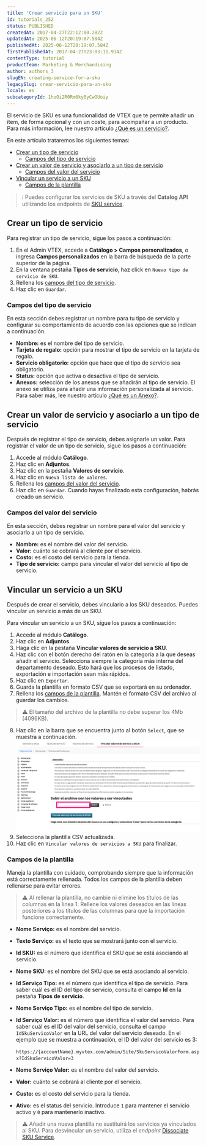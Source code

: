 ```yaml
---
title: 'Crear servicio para un SKU'
id: tutorials_252
status: PUBLISHED
createdAt: 2017-04-27T22:12:00.282Z
updatedAt: 2025-06-12T20:19:07.584Z
publishedAt: 2025-06-12T20:19:07.584Z
firstPublishedAt: 2017-04-27T23:03:11.914Z
contentType: tutorial
productTeam: Marketing & Merchandising
author: authors_3
slugEN: creating-service-for-a-sku
legacySlug: crear-servicio-para-un-sku
locale: es
subcategoryId: 1hoOi2R0Rm6ky0yCwOUoiy
---
```


El servicio de SKU es una funcionalidad de VTEX que te permite añadir un ítem, de forma opcional y con un coste, para acompañar a un producto. Para más información, lee nuestro artículo [¿Qué es un servicio?](/es/tutorial/que-es-un-servicio--46Ha8CEEQoC6Y40i6akG0y).

En este artículo trataremos los siguientes temas:

- [Crear un tipo de servicio](#crear-un-tipo-de-servicio)
  - [Campos del tipo de servicio](#campos-del-tipo-de-servicio)
- [Crear un valor de servicio y asociarlo a un tipo de servicio](#crear-un-valor-de-servicio-y-asociarlo-a-un-tipo-de-servicio)
  - [Campos del valor del servicio](#campos-del-valor-del-servicio)
- [Vincular un servicio a un SKU](#vincular-un-servicio-a-un-SKU)
  - [Campos de la plantilla](#campos-de-la-plantilla)

> ℹ️ Puedes configurar los servicios de SKU a través del **Catalog API** utilizando los endpoints de [SKU service](https://developers.vtex.com/docs/api-reference/catalog-api#post-/api/catalog/pvt/skuservicetype).

## Crear un tipo de servicio
Para registrar un tipo de servicio, sigue los pasos a continuación:

1. En el Admin VTEX, accede a **Catálogo > Campos personalizados**, o ingresa **Campos personalizados** en la barra de búsqueda de la parte superior de la página.
2. En la ventana pestaña **Tipos de servicio**, haz click en `Nuevo tipo de servicio de SKU`.
3. Rellena los [campos del tipo de servicio](#campos-del-tipo-de-servicio).
4. Haz clic en `Guardar`.

### Campos del tipo de servicio
En esta sección debes registrar un nombre para tu tipo de servicio y configurar su comportamiento de acuerdo con las opciones que se indican a continuación.

- **Nombre:** es el nombre del tipo de servicio.
- **Tarjeta de regalo:** opción para mostrar el tipo de servicio en la tarjeta de regalo.
- **Servicio obligatorio:** opción que hace que el tipo de servicio sea obligatorio.
- **Status:** opción que activa o desactiva el tipo de servicio.
- **Anexos:** selección de los anexos que se añadirán al tipo de servicio. El anexo se utiliza para añadir una información personalizada al servicio. Para saber más, lee nuestro artículo [¿Qué es un Anexo?](/es/tutorial/que-es-un-anexo--aGICk0RVbqKg6GYmQcWUm).

## Crear un valor de servicio y asociarlo a un tipo de servicio
Después de registrar el tipo de servicio, debes asignarle un valor. Para registrar el valor de un tipo de servicio, sigue los pasos a continuación:

1. Accede al módulo **Catálogo**.
2. Haz clic en **Adjuntos**.
3. Haz clic en la pestaña **Valores de servicio**.
4. Haz clic en `Nueva lista de valores`.
5. Rellena los [campos del valor del servicio](#campos-del-valor-del-servicio).
6. Haz clic en `Guardar`. Cuando hayas finalizado esta configuración, habrás creado un servicio.

### Campos del valor del servicio
En esta sección, debes registrar un nombre para el valor del servicio y asociarlo a un tipo de servicio.

- **Nombre:** es el nombre del valor del servicio.
- **Valor:** cuánto se cobrará al cliente por el servicio.
- **Costo:** es el costo del servicio para la tienda.
- **Tipo de servicio:** campo para vincular el valor del servicio al tipo de servicio.

## Vincular un servicio a un SKU
Después de crear el servicio, debes vincularlo a los SKU deseados. Puedes vincular un servicio a más de un SKU.

Para vincular un servicio a un SKU, sigue los pasos a continuación:

1. Accede al módulo **Catálogo**.
2. Haz clic en **Adjuntos**.
3. Haga clic en la pestaña **Vincular valores de servicio a SKU**.
4. Haz clic con el botón derecho del ratón en la categoría a la que deseas añadir el servicio. Selecciona siempre la categoría más interna del departamento deseado. Esto hará que los procesos de listado, exportación e importación sean más rápidos.
5. Haz clic en `Exportar`.
6. Guarda la plantilla en formato CSV que se exportará en su ordenador.
7. Rellena los [campos de la plantilla](#campos-de-la-plantilla). Mantén el formato CSV del archivo al guardar los cambios.
> ⚠️ El tamaño del archivo de la plantilla no debe superar los 4Mb (4096KB).
8. Haz clic en la barra que se encuentra junto al botón `Select`, que se muestra a continuación.
  ![Anexos - ES](https://raw.githubusercontent.com/vtexdocs/help-center-content/refs/heads/main/docs/es/tutorials/catalogo/campos-personalizados/crear-servicio-para-un-sku_1.png)
9. Selecciona la plantilla CSV actualizada.
10. Haz clic en `Vincular valores de servicios a SKU` para finalizar.

### Campos de la plantilla
Maneja la plantilla con cuidado, comprobando siempre que la información está correctamente rellenada. Todos los campos de la plantilla deben rellenarse para evitar errores.

> ⚠️ Al rellenar la plantilla, no cambie ni elimine los títulos de las columnas en la línea 1. Rellene los valores deseados en las líneas posteriores a los títulos de las columnas para que la importación funcione correctamente.  

- **Nome Serviço:** es el nombre del servicio.
- **Texto Serviço:** es el texto que se mostrará junto con el servicio.
- **Id SKU:** es el número que identifica el SKU que se está asociando al servicio.
- **Nome SKU:** es el nombre del SKU que se está asociando al servicio.
- **Id Serviço Tipo:** es el número que identifica el tipo de servicio. Para saber cuál es el ID del tipo de servicio, consulta el campo **Id** en la pestaña **Tipos de servicio**.
- **Nome Serviço Tipo:** es el nombre del tipo de servicio.
- **Id Serviço Valor:** es el número que identifica el valor del servicio. Para saber cuál es el ID del valor del servicio, consulta el campo `IdSkuServicoValor` en la URL del valor del servicio deseado. En el ejemplo que se muestra a continuación, el ID del valor del servicio es 3:

  `https://{accountName}.myvtex.com/admin/Site/SkuServicoValorForm.aspx?IdSkuServicoValor=3`

- **Nome Serviço Valor:** es el nombre del valor del servicio.
- **Valor:** cuánto se cobrará al cliente por el servicio.
- **Custo:** es el costo del servicio para la tienda.
- **Ativo:** es el status del servicio. Introduce `1` para mantener el servicio activo y `0` para mantenerlo inactivo.

> ⚠️ Añadir una nueva plantilla no sustituirá los servicios ya vinculados al SKU. Para desvincular un servicio, utiliza el *endpoint* [Dissociate SKU Service](https://developers.vtex.com/docs/api-reference/catalog-api#delete-/api/catalog/pvt/skuservice/-skuServiceId-).
